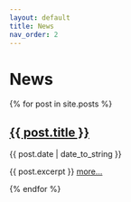 ```yaml
---
layout: default
title: News
nav_order: 2
---
```


# News

<p>
  {% for post in site.posts %}
    <p>
      <a href="{{ post.url }}"><h2>{{ post.title }}</h2></a>
      {{ post.date | date_to_string }} 
    <p>
    <p>
      {{ post.excerpt }}
      <a href="{{ post.url }}">more...</a>
    </p>
  {% endfor %}
</p>

